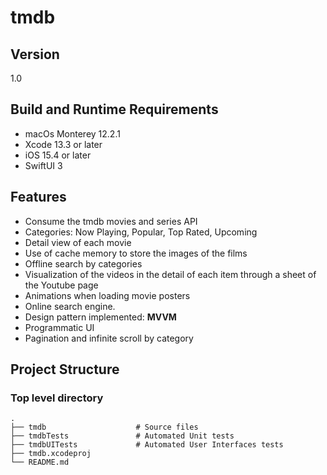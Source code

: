 # tmdb

## Version
1.0

## Build and Runtime Requirements
+ macOs Monterey 12.2.1
+ Xcode 13.3 or later
+ iOS 15.4 or later
+ SwiftUI 3

## Features
+ Consume the tmdb movies and series API
+ Categories: Now Playing, Popular, Top Rated, Upcoming
+ Detail view of each movie
+ Use of cache memory to store the images of the films
+ Offline search by categories
+ Visualization of the videos in the detail of each item through a sheet of the Youtube page
+ Animations when loading movie posters
+ Online search engine.
+ Design pattern implemented: **MVVM**
+ Programmatic UI
+ Pagination and infinite scroll by category

## Project Structure

### Top level directory

    .
    ├── tmdb                    # Source files
    ├── tmdbTests               # Automated Unit tests
    ├── tmdbUITests             # Automated User Interfaces tests
    ├── tmdb.xcodeproj
    └── README.md
